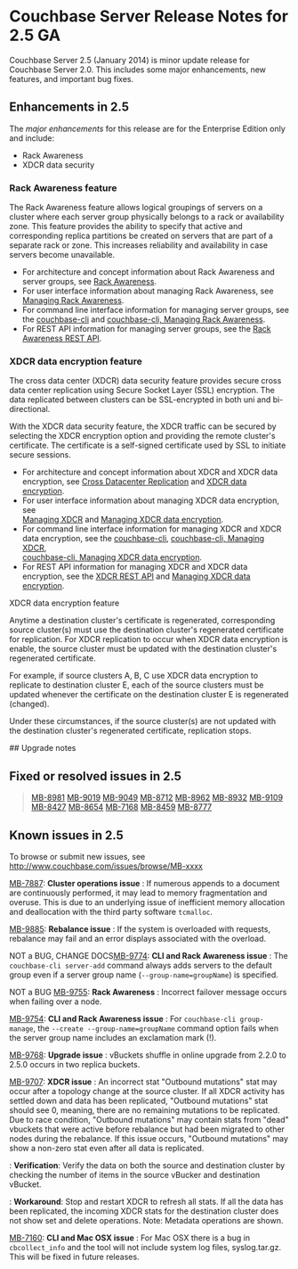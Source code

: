
# Couchbase Server Release Notes for 2.5 GA
Couchbase Server 2.5 (January 2014) is minor update release for 
Couchbase Server 2.0. This includes some major enhancements, 
new features, and important bug fixes.


## Enhancements in 2.5

The *major enhancements* for this release are for the Enterprise Edition only 
and include:

* Rack Awareness
* XDCR data security


### Rack Awareness feature
The Rack Awareness feature allows logical groupings of servers on a cluster 
where each server group physically belongs to a rack or availability zone. 
This feature provides the ability to specify that active and corresponding 
replica partitions be created on servers that are part of a separate rack or zone. 
This increases reliability and availability in case servers become unavailable. 

* For architecture and concept information about Rack Awareness and server groups, see  [Rack Awareness](../cb-admin/#cb-concepts-rack-aware).
* For user interface information about managing Rack Awareness, see  [Managing Rack Awareness](../cb-admin/#cb-admin-tasks-rack-aware).
* For command line interface information for managing server groups, see the 
[couchbase-cli](../cb-cli/#couchbase-cli-tool) and 
[couchbase-cli, Managing Rack Awareness](../cb-cli/#cb-cli-rack-aware).
* For REST API information for managing server groups, see the 
[Rack Awareness REST API](../cb-rest-api/#cb-restapi-rack-aware).


### XDCR data encryption feature
The cross data center (XDCR) data security feature provides secure cross 
data center replication using Secure Socket Layer (SSL) encryption. 
The data replicated between clusters can be SSL-encrypted in both uni and bi-directional. 

With the XDCR data security feature, the XDCR traffic can be secured by selecting the 
XDCR encryption option and providing the remote cluster's certificate. 
The certificate is a self-signed certificate used by SSL to initiate secure sessions.

* For architecture and concept information about XDCR and XDCR data encryption, see 
[Cross Datacenter Replication](../cb-admin/#cb-concepts-xdcr) and 
[XDCR data encryption](../cd-admin/#cb-concepts-xdcr-data-encrypt).
* For user interface information about managing XDCR data encryption, see  
[Managing XDCR](../cb-admin/#couchbase-admin-tasks-xdcr) and 
[Managing XDCR data encryption](../cb-admin/#cb-admin-tasks-xdcr-encrypt).
* For command line interface information for managing XDCR and XDCR data encryption, see the 
[couchbase-cli](../cb-cli/#couchbase-cli-tool), 
[couchbase-cli, Managing XDCR](../cb-cli/#cb-cli-xdcr),  
[couchbase-cli, Managing XDCR data encryption](../cb-cli/#cb-cli-xdcr-data-encrypt).
* For REST API information for managing XDCR and XDCR data encryption, see the 
[XDCR REST API](../cb-rest-api/#couchbase-admin-restapi-xdcr) and 
[Managing XDCR data encryption](../cb-rest-api/#cb-restapi-xdcr-data-encrypt).

<div class="notebox">
<p>XDCR data encryption feature</p>
<p>Anytime a destination cluster's certificate is regenerated, corresponding source cluster(s) must use the destination cluster's regenerated certificate for replication. For XDCR replication to occur when XDCR data encryption is enable, the source cluster must be updated with the destination cluster's regenerated certificate.
</p>
<p>For example, if source clusters A, B, C use XDCR data encryption to replicate to destination cluster E, each of the source clusters must be updated whenever the certificate on the destination cluster E is regenerated (changed).
</p>
<p>Under these circumstances, if the source cluster(s) are not updated with the destination cluster's regenerated certificate, replication stops.
</p>
</div>
## Upgrade notes



	

## Fixed or resolved issues in 2.5
>[MB-8981](https://www.couchbase.com/issues/browse/MB-8981) 
>[MB-9019](https://www.couchbase.com/issues/browse/MB-9019) 
>[MB-9049](https://www.couchbase.com/issues/browse/MB-9049) 
>[MB-8712](http://www.couchbase.com/issues/browse/MB-8712)
>[MB-8962](http://www.couchbase.com/issues/browse/MB-8962)
>[MB-8932](http://www.couchbase.com/issues/browse/MB-8932)
>[MB-9109](http://www.couchbase.com/issues/browse/MB-9109)
>[MB-8427](http://www.couchbase.com/issues/browse/MB-8427) 
>[MB-8654](http://www.couchbase.com/issues/browse/MB-8654)
>[MB-7168](http://www.couchbase.com/issues/browse/MB-7168)
>[MB-8459](http://www.couchbase.com/issues/browse/MB-8459)
>[MB-8777](http://www.couchbase.com/issues/browse/MB-8777)


## Known issues in 2.5
To browse or submit new issues, see http://www.couchbase.com/issues/browse/MB-xxxx



[MB-7887](http://www.couchbase.com/issues/browse/MB-7887): **Cluster operations issue**
: If numerous appends to a document are continuously performed, it may lead to 
memory fragmentation and overuse. This is due to an underlying issue of 
inefficient memory allocation and deallocation with the third party software 
`tcmalloc`.

[MB-9885](http://www.couchbase.com/issues/browse/MB-9885): **Rebalance issue**
: If the system is overloaded with requests, rebalance may fail and an error displays associated with the overload. 

NOT a BUG, CHANGE DOCS[MB-9774](https://www.couchbase.com/issues/browse/MB-9774): **CLI  and Rack Awareness issue**
: The `couchbase-cli server-add` command always adds servers to the default group even if a server group name (`--group-name=groupName`) is specified.


NOT a BUG [MB-9755](https://www.couchbase.com/issues/browse/MB-9755): **Rack Awareness**
: Incorrect failover message occurs when failing over a node.

 [MB-9754](https://www.couchbase.com/issues/browse/MB-9754): **CLI and Rack Awareness issue**
: For `couchbase-cli group-manage`, the `--create --group-name=groupName` command option fails when the server group name includes an exclamation mark (!).

[MB-9768](https://www.couchbase.com/issues/browse/MB-9768): **Upgrade issue** 
: vBuckets shuffle in online upgrade from 2.2.0 to 2.5.0 occurs in two replica buckets.

[MB-9707](https://www.couchbase.com/issues/browse/MB-9707): **XDCR issue**
: An incorrect stat "Outbound mutations" stat may occur after a topology change at the source cluster. If all XDCR activity has settled down and data has been replicated, "Outbound mutations" stat should see 0, meaning, there are no remaining mutations to be replicated. Due to race condition, "Outbound mutations" may contain stats from "dead" vbuckets that were active before rebalance but had been migrated to other nodes during the rebalance. If this issue occurs, "Outbound mutations" may show a non-zero stat even after all data is replicated. 

: **Verification**: Verify the data on both the source and destination cluster by checking the number of items in the source vBucker and destination vBucket.

: **Workaround**: Stop and restart XDCR to refresh all stats. If all the data has been replicated, the incoming XDCR stats for the destination cluster does not show set and delete operations. Note: Metadata operations are shown. 

[MB-7160](http://www.couchbase.com/issues/browse/MB-7160): **CLI and Mac OSX issue**
: For Mac OSX there is a bug in `cbcollect_info` and the tool will not 
    include system log files, syslog.tar.gz. This will be fixed in future releases.

